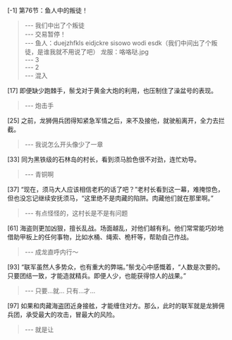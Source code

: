 
[-1] 第76节：鱼人中的叛徒！
>--- 我们中出了个叛徒<br>
>--- 交易暂停！<br>
>--- 鱼人：duejzhfkls eidjckre sisowo wodi esdk（我们中间出了个叛徒，是谁我就不用说了吧）
龙服：咯咯哒.jpg<br>
>--- 3<br>
>--- 2<br>
>--- 混入<br>

[17] 即便缺少跑棘手，鬃戈对于黄金大炮的利用，也压制住了澡盆号的表现。
>--- 炮击手<br>

[25] 之前，龙狮佣兵团得知紧急军情之后，来不及接他，就驶船离开，全力去拦截。
>--- 我说怎么开头像少了一章<br>

[33] 同为黑铁级的石林岛的村长，看到须马脸色很不对劲，连忙劝导。
>--- 青铜啊<br>

[37] “现在，须马大人应该相信老朽的话了吧？”老村长看到这一幕，难掩惊色，但也没忘记继续安抚须马，“这里绝不是肉藏的陷阱。肉藏他们就在那里啊。”
>--- 有点怪怪的，这村长是不是有问题<br>

[61] 海盗则更加凶狠，擅长乱战。场面越乱，对他们越有利。他们常常能巧妙地借助甲板上的任何事物，比如水桶、绳索、桅杆等，帮助自己作战。
>--- 成龙直呼内行～<br>

[93] “联军虽然人多势众，也有重大的弊端。”鬃戈心中感慨着，“人数是次要的。只要团结一致，才能造就精兵。即便人少，也能获得惊人的战果。”
>--- 只要…就…
只有…才…<br>

[97] 如果和肉藏海盗团近身接舷，才能缠住对方。那么，此时的联军就是龙狮佣兵团，承受最大的攻击，冒最大的风险。
>--- 就是让<br>
